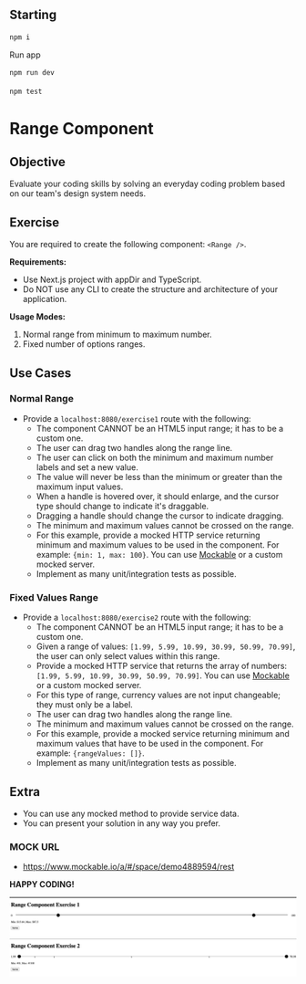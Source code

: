 ## Starting

```bash
npm i
```
Run app

```bash
npm run dev

npm test
```
# Range Component

## Objective
Evaluate your coding skills by solving an everyday coding problem based on our team's design system needs.

## Exercise
You are required to create the following component: `<Range />`. 

**Requirements:**
- Use Next.js project with appDir and TypeScript.
- Do NOT use any CLI to create the structure and architecture of your application.

**Usage Modes:**
1. Normal range from minimum to maximum number.
2. Fixed number of options ranges.

## Use Cases

### Normal Range
- Provide a `localhost:8080/exercise1` route with the following:
  - The component CANNOT be an HTML5 input range; it has to be a custom one.
  - The user can drag two handles along the range line.
  - The user can click on both the minimum and maximum number labels and set a new value.
  - The value will never be less than the minimum or greater than the maximum input values.
  - When a handle is hovered over, it should enlarge, and the cursor type should change to indicate it's draggable.
  - Dragging a handle should change the cursor to indicate dragging.
  - The minimum and maximum values cannot be crossed on the range.
  - For this example, provide a mocked HTTP service returning minimum and maximum values to be used in the component. For example: `{min: 1, max: 100}`. You can use [Mockable](https://www.mockable.io/) or a custom mocked server.
  - Implement as many unit/integration tests as possible.

### Fixed Values Range
- Provide a `localhost:8080/exercise2` route with the following:
  - The component CANNOT be an HTML5 input range; it has to be a custom one.
  - Given a range of values: `[1.99, 5.99, 10.99, 30.99, 50.99, 70.99]`, the user can only select values within this range.
  - Provide a mocked HTTP service that returns the array of numbers: `[1.99, 5.99, 10.99, 30.99, 50.99, 70.99]`. You can use [Mockable](https://www.mockable.io/) or a custom mocked server.
  - For this type of range, currency values are not input changeable; they must only be a label.
  - The user can drag two handles along the range line.
  - The minimum and maximum values cannot be crossed on the range.
  - For this example, provide a mocked service returning minimum and maximum values that have to be used in the component. For example: `{rangeValues: []}`.
  - Implement as many unit/integration tests as possible.

## Extra
- You can use any mocked method to provide service data.
- You can present your solution in any way you prefer.

### MOCK URL
- https://www.mockable.io/a/#/space/demo4889594/rest

**HAPPY CODING!**

![Exercise 1](public/exercise1.png)
![Exercise 2](public/exercise2.png)
